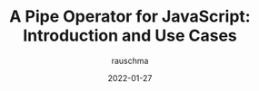 ---
author: rauschma
date: 2022-01-27
permalink: false
tags:
  - javascript
target_url: https://2ality.com/2022/01/pipe-operator.html
title: "A Pipe Operator for JavaScript: Introduction and Use Cases"
---